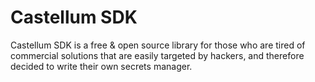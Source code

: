 # Castellum SDK

Castellum SDK is a free & open source library for those who are tired of commercial solutions that are easily targeted
by hackers, and therefore decided to write their own secrets manager.
